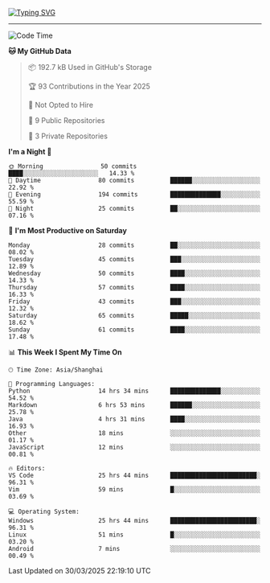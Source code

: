<a href="https://git.io/typing-svg"><img src="https://readme-typing-svg.demolab.com?font=Jersey+10&size=33&pause=1000&color=0077B8&vCenter=true&width=429&height=46&lines=TALK+LESS,+SMILE+MORE." alt="Typing SVG" /></a>

---

<!--START_SECTION:waka-->
![Code Time](http://img.shields.io/badge/Code%20Time-259%20hrs%2057%20mins-blue)

**🐱 My GitHub Data** 

> 📦 192.7 kB Used in GitHub's Storage 
 > 
> 🏆 93 Contributions in the Year 2025
 > 
> 🚫 Not Opted to Hire
 > 
> 📜 9 Public Repositories 
 > 
> 🔑 3 Private Repositories 
 > 
**I'm a Night 🦉** 

```text
🌞 Morning                50 commits          ████░░░░░░░░░░░░░░░░░░░░░   14.33 % 
🌆 Daytime                80 commits          ██████░░░░░░░░░░░░░░░░░░░   22.92 % 
🌃 Evening                194 commits         ██████████████░░░░░░░░░░░   55.59 % 
🌙 Night                  25 commits          ██░░░░░░░░░░░░░░░░░░░░░░░   07.16 % 
```
📅 **I'm Most Productive on Saturday** 

```text
Monday                   28 commits          ██░░░░░░░░░░░░░░░░░░░░░░░   08.02 % 
Tuesday                  45 commits          ███░░░░░░░░░░░░░░░░░░░░░░   12.89 % 
Wednesday                50 commits          ████░░░░░░░░░░░░░░░░░░░░░   14.33 % 
Thursday                 57 commits          ████░░░░░░░░░░░░░░░░░░░░░   16.33 % 
Friday                   43 commits          ███░░░░░░░░░░░░░░░░░░░░░░   12.32 % 
Saturday                 65 commits          █████░░░░░░░░░░░░░░░░░░░░   18.62 % 
Sunday                   61 commits          ████░░░░░░░░░░░░░░░░░░░░░   17.48 % 
```


📊 **This Week I Spent My Time On** 

```text
🕑︎ Time Zone: Asia/Shanghai

💬 Programming Languages: 
Python                   14 hrs 34 mins      ██████████████░░░░░░░░░░░   54.52 % 
Markdown                 6 hrs 53 mins       ██████░░░░░░░░░░░░░░░░░░░   25.78 % 
Java                     4 hrs 31 mins       ████░░░░░░░░░░░░░░░░░░░░░   16.93 % 
Other                    18 mins             ░░░░░░░░░░░░░░░░░░░░░░░░░   01.17 % 
JavaScript               12 mins             ░░░░░░░░░░░░░░░░░░░░░░░░░   00.81 % 

🔥 Editors: 
VS Code                  25 hrs 44 mins      ████████████████████████░   96.31 % 
Vim                      59 mins             █░░░░░░░░░░░░░░░░░░░░░░░░   03.69 % 

💻 Operating System: 
Windows                  25 hrs 44 mins      ████████████████████████░   96.31 % 
Linux                    51 mins             █░░░░░░░░░░░░░░░░░░░░░░░░   03.20 % 
Android                  7 mins              ░░░░░░░░░░░░░░░░░░░░░░░░░   00.49 % 
```


 Last Updated on 30/03/2025 22:19:10 UTC
<!--END_SECTION:waka-->
